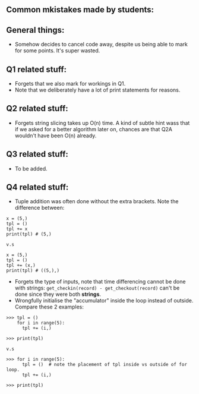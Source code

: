 ## Common mkistakes made by students:
## General things:
* Somehow decides to cancel code away, despite us being able to mark for some points. It's super wasted.

## Q1 related stuff:
* Forgets that we also mark for workings in Q1.
* Note that we deliberately have a lot of print statements for reasons.

## Q2 related stuff:
* Forgets string slicing takes up O(n) time. A kind of subtle hint wass that if we asked for a better algorithm later on, chances are that Q2A wouldn't have been O(n) already.

## Q3 related stuff:
* To be added.

## Q4 related stuff:
* Tuple addition was often done without the extra brackets. Note the difference between:
```
x = (5,)
tpl = ()
tpl += x
print(tpl) # (5,)

v.s

x = (5,)
tpl = ()
tpl += (x,)
print(tpl) # ((5,),)
```
* Forgets the type of inputs, note that time differencing cannot be done with strings: `get_checkin(record) - get_checkout(record)` can't be done since they were both **strings**.
* Wrongfully initialise the "accumulator" inside the loop instead of outside. Compare these 2 examples:
```
>>> tpl = ()
    for i in range(5):
      tpl += (i,)
  
>>> print(tpl)

v.s 

>>> for i in range(5):
      tpl = ()  # note the placement of tpl inside vs outside of for loop.
      tpl += (i,)
  
>>> print(tpl)

